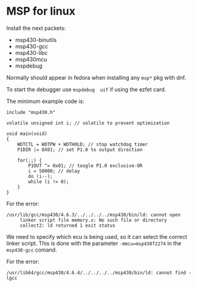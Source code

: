 # MSP for linux

Install the next packets:
* msp430-binutils
* msp430-gcc
* msp430-libc
* msp430mcu
* mspdebug


Normally should appear in fedora when installing any `msp*` pkg with dnf.

To start the debugger use `mspdebug  uif` if using the ezfet card.

The minimum example code is:
```
include "msp430.h"

volatile unsigned int i; // volatile to prevent optimization

void main(void)
{
    WDTCTL = WDTPW + WDTHOLD; // stop watchdog timer
    P1DIR |= 0X01; // set P1.0 to output direction

    for(;;) {
        P1OUT ^= 0x01; // toogle P1.0 exclusive-OR
        i = 50000; // delay
        do (i--);
        while (i != 0);
    }
}
```

For the error:
```
/usr/lib/gcc/msp430/4.6.3/../../../../msp430/bin/ld: cannot open
     linker script file memory.x: No such file or directory
     collect2: ld returned 1 exit status
```

We need to specify which ecu is being used, so it can select the correct linker
script. This is done with the parameter `-mmcu=msp430f2274` in the `msp430-gcc` comand.

For the error:
```
/usr/lib64/gcc/msp430/4.6.4/../../../../msp430/bin/ld: cannot find -lgcc
```
